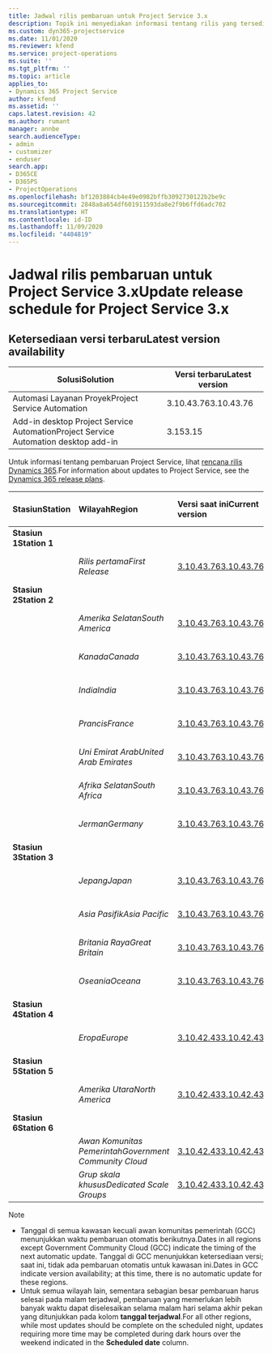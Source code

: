 ```yaml
---
title: Jadwal rilis pembaruan untuk Project Service 3.x
description: Topik ini menyediakan informasi tentang rilis yang tersedia dan yang akan datang dari Dynamics 365 Project Service Automation.
ms.custom: dyn365-projectservice
ms.date: 11/01/2020
ms.reviewer: kfend
ms.service: project-operations
ms.suite: ''
ms.tgt_pltfrm: ''
ms.topic: article
applies_to:
- Dynamics 365 Project Service
author: kfend
ms.assetid: ''
caps.latest.revision: 42
ms.author: rumant
manager: annbe
search.audienceType:
- admin
- customizer
- enduser
search.app:
- D365CE
- D365PS
- ProjectOperations
ms.openlocfilehash: bf1203884cb4e49e0982bffb3092730122b2be9c
ms.sourcegitcommit: 2848a8a654df601911593da8e2f9b6ffd6adc702
ms.translationtype: HT
ms.contentlocale: id-ID
ms.lasthandoff: 11/09/2020
ms.locfileid: "4404819"
---
```

# <a name="update-release-schedule-for-project-service-3x"></a><span data-ttu-id="73327-103">Jadwal rilis pembaruan untuk Project Service 3.x</span><span class="sxs-lookup"><span data-stu-id="73327-103">Update release schedule for Project Service 3.x</span></span>

## <a name="latest-version-availability"></a><span data-ttu-id="73327-104">Ketersediaan versi terbaru</span><span class="sxs-lookup"><span data-stu-id="73327-104">Latest version availability</span></span>

| <span data-ttu-id="73327-105">Solusi</span><span class="sxs-lookup"><span data-stu-id="73327-105">Solution</span></span>  | <span data-ttu-id="73327-106">Versi terbaru</span><span class="sxs-lookup"><span data-stu-id="73327-106">Latest version</span></span> |
|-------|----|
| <span data-ttu-id="73327-107">Automasi Layanan Proyek</span><span class="sxs-lookup"><span data-stu-id="73327-107">Project Service Automation</span></span>    | <span data-ttu-id="73327-108">3.10.43.76</span><span class="sxs-lookup"><span data-stu-id="73327-108">3.10.43.76</span></span> |
| <span data-ttu-id="73327-109">Add-in desktop Project Service Automation</span><span class="sxs-lookup"><span data-stu-id="73327-109">Project Service Automation desktop add-in</span></span>                | <span data-ttu-id="73327-110">3.15</span><span class="sxs-lookup"><span data-stu-id="73327-110">3.15</span></span>          |

<span data-ttu-id="73327-111">Untuk informasi tentang pembaruan Project Service, lihat [rencana rilis Dynamics 365](https://docs.microsoft.com/dynamics365/release-plans/).</span><span class="sxs-lookup"><span data-stu-id="73327-111">For information about updates to Project Service, see the [Dynamics 365 release plans](https://docs.microsoft.com/dynamics365/release-plans/).</span></span> 

| <span data-ttu-id="73327-112">Stasiun</span><span class="sxs-lookup"><span data-stu-id="73327-112">Station</span></span>  | <span data-ttu-id="73327-113">Wilayah</span><span class="sxs-lookup"><span data-stu-id="73327-113">Region</span></span> | <span data-ttu-id="73327-114">Versi saat ini</span><span class="sxs-lookup"><span data-stu-id="73327-114">Current version</span></span> | <span data-ttu-id="73327-115">Versi berikutnya</span><span class="sxs-lookup"><span data-stu-id="73327-115">Next version</span></span> |  <span data-ttu-id="73327-116">Tanggal terjadwal</span><span class="sxs-lookup"><span data-stu-id="73327-116">Scheduled date</span></span>
| :---   | :---   | :---   | :---   |:---   |         
|<span data-ttu-id="73327-117"><strong>Stasiun 1</strong></span><span class="sxs-lookup"><span data-stu-id="73327-117"><strong>Station 1</strong></span></span> | |  |  | |
| | <span data-ttu-id="73327-118"><i>Rilis pertama</i></span><span class="sxs-lookup"><span data-stu-id="73327-118"><i>First Release</i></span></span> | [<span data-ttu-id="73327-119">3.10.43.76</span><span class="sxs-lookup"><span data-stu-id="73327-119">3.10.43.76</span></span>](whats-new-ur-25.md) | <span data-ttu-id="73327-120">TBD</span><span class="sxs-lookup"><span data-stu-id="73327-120">TBD</span></span> | <span data-ttu-id="73327-121">20 November 2020</span><span class="sxs-lookup"><span data-stu-id="73327-121">November 20, 2020</span></span>
|<span data-ttu-id="73327-122"><strong>Stasiun 2</strong></span><span class="sxs-lookup"><span data-stu-id="73327-122"><strong>Station 2</strong></span></span> | |  |  | |
| | <span data-ttu-id="73327-123"><i>Amerika Selatan</i></span><span class="sxs-lookup"><span data-stu-id="73327-123"><i>South America</i></span></span> | [<span data-ttu-id="73327-124">3.10.43.76</span><span class="sxs-lookup"><span data-stu-id="73327-124">3.10.43.76</span></span>](whats-new-ur-25.md) | <span data-ttu-id="73327-125">TBD</span><span class="sxs-lookup"><span data-stu-id="73327-125">TBD</span></span> | <span data-ttu-id="73327-126">27 November 2020</span><span class="sxs-lookup"><span data-stu-id="73327-126">November 27, 2020</span></span>
| | <span data-ttu-id="73327-127"><i>Kanada</i></span><span class="sxs-lookup"><span data-stu-id="73327-127"><i>Canada</i></span></span> | [<span data-ttu-id="73327-128">3.10.43.76</span><span class="sxs-lookup"><span data-stu-id="73327-128">3.10.43.76</span></span>](whats-new-ur-25.md) | <span data-ttu-id="73327-129">TBD</span><span class="sxs-lookup"><span data-stu-id="73327-129">TBD</span></span> | <span data-ttu-id="73327-130">27 November 2020</span><span class="sxs-lookup"><span data-stu-id="73327-130">November 27, 2020</span></span> 
| | <span data-ttu-id="73327-131"><i>India</i></span><span class="sxs-lookup"><span data-stu-id="73327-131"><i>India</i></span></span> | [<span data-ttu-id="73327-132">3.10.43.76</span><span class="sxs-lookup"><span data-stu-id="73327-132">3.10.43.76</span></span>](whats-new-ur-25.md) | <span data-ttu-id="73327-133">TBD</span><span class="sxs-lookup"><span data-stu-id="73327-133">TBD</span></span> | <span data-ttu-id="73327-134">27 November 2020</span><span class="sxs-lookup"><span data-stu-id="73327-134">November 27, 2020</span></span>
| | <span data-ttu-id="73327-135"><i>Prancis</i></span><span class="sxs-lookup"><span data-stu-id="73327-135"><i>France</i></span></span> | [<span data-ttu-id="73327-136">3.10.43.76</span><span class="sxs-lookup"><span data-stu-id="73327-136">3.10.43.76</span></span>](whats-new-ur-25.md) | <span data-ttu-id="73327-137">TBD</span><span class="sxs-lookup"><span data-stu-id="73327-137">TBD</span></span> | <span data-ttu-id="73327-138">27 November 2020</span><span class="sxs-lookup"><span data-stu-id="73327-138">November 27, 2020</span></span>
| | <span data-ttu-id="73327-139"><i>Uni Emirat Arab</i></span><span class="sxs-lookup"><span data-stu-id="73327-139"><i>United Arab Emirates</i></span></span> | [<span data-ttu-id="73327-140">3.10.43.76</span><span class="sxs-lookup"><span data-stu-id="73327-140">3.10.43.76</span></span>](whats-new-ur-25.md) | <span data-ttu-id="73327-141">TBD</span><span class="sxs-lookup"><span data-stu-id="73327-141">TBD</span></span> | <span data-ttu-id="73327-142">27 November 2020</span><span class="sxs-lookup"><span data-stu-id="73327-142">November 27, 2020</span></span>
| | <span data-ttu-id="73327-143"><i>Afrika Selatan</i></span><span class="sxs-lookup"><span data-stu-id="73327-143"><i>South Africa</i></span></span> | [<span data-ttu-id="73327-144">3.10.43.76</span><span class="sxs-lookup"><span data-stu-id="73327-144">3.10.43.76</span></span>](whats-new-ur-25.md) | <span data-ttu-id="73327-145">TBD</span><span class="sxs-lookup"><span data-stu-id="73327-145">TBD</span></span> | <span data-ttu-id="73327-146">27 November 2020</span><span class="sxs-lookup"><span data-stu-id="73327-146">November 27, 2020</span></span>
| | <span data-ttu-id="73327-147"><i>Jerman</i></span><span class="sxs-lookup"><span data-stu-id="73327-147"><i>Germany</i></span></span> | [<span data-ttu-id="73327-148">3.10.43.76</span><span class="sxs-lookup"><span data-stu-id="73327-148">3.10.43.76</span></span>](whats-new-ur-25.md) | <span data-ttu-id="73327-149">TBD</span><span class="sxs-lookup"><span data-stu-id="73327-149">TBD</span></span> | <span data-ttu-id="73327-150">27 November 2020</span><span class="sxs-lookup"><span data-stu-id="73327-150">November 27, 2020</span></span>
|<span data-ttu-id="73327-151"><strong>Stasiun 3</strong></span><span class="sxs-lookup"><span data-stu-id="73327-151"><strong>Station 3</strong></span></span> | |  |  | |
| | <span data-ttu-id="73327-152"><i>Jepang</i></span><span class="sxs-lookup"><span data-stu-id="73327-152"><i>Japan</i></span></span> | [<span data-ttu-id="73327-153">3.10.43.76</span><span class="sxs-lookup"><span data-stu-id="73327-153">3.10.43.76</span></span>](whats-new-ur-25.md) | <span data-ttu-id="73327-154">TBD</span><span class="sxs-lookup"><span data-stu-id="73327-154">TBD</span></span> | <span data-ttu-id="73327-155">11 Desember 2020</span><span class="sxs-lookup"><span data-stu-id="73327-155">December 11, 2020</span></span>
| | <span data-ttu-id="73327-156"><i>Asia Pasifik</i></span><span class="sxs-lookup"><span data-stu-id="73327-156"><i>Asia Pacific</i></span></span> | [<span data-ttu-id="73327-157">3.10.43.76</span><span class="sxs-lookup"><span data-stu-id="73327-157">3.10.43.76</span></span>](whats-new-ur-25.md) | <span data-ttu-id="73327-158">TBD</span><span class="sxs-lookup"><span data-stu-id="73327-158">TBD</span></span> | <span data-ttu-id="73327-159">11 Desember 2020</span><span class="sxs-lookup"><span data-stu-id="73327-159">December 11, 2020</span></span>
| | <span data-ttu-id="73327-160"><i>Britania Raya</i></span><span class="sxs-lookup"><span data-stu-id="73327-160"><i>Great Britain</i></span></span> | [<span data-ttu-id="73327-161">3.10.43.76</span><span class="sxs-lookup"><span data-stu-id="73327-161">3.10.43.76</span></span>](whats-new-ur-25.md) | <span data-ttu-id="73327-162">TBD</span><span class="sxs-lookup"><span data-stu-id="73327-162">TBD</span></span> | <span data-ttu-id="73327-163">11 Desember 2020</span><span class="sxs-lookup"><span data-stu-id="73327-163">December 11, 2020</span></span>
| | <span data-ttu-id="73327-164"><i>Oseania</i></span><span class="sxs-lookup"><span data-stu-id="73327-164"><i>Oceana</i></span></span> | [<span data-ttu-id="73327-165">3.10.43.76</span><span class="sxs-lookup"><span data-stu-id="73327-165">3.10.43.76</span></span>](whats-new-ur-25.md) | <span data-ttu-id="73327-166">TBD</span><span class="sxs-lookup"><span data-stu-id="73327-166">TBD</span></span> | <span data-ttu-id="73327-167">11 Desember 2020</span><span class="sxs-lookup"><span data-stu-id="73327-167">December 11, 2020</span></span>
|<span data-ttu-id="73327-168"><strong>Stasiun 4</strong></span><span class="sxs-lookup"><span data-stu-id="73327-168"><strong>Station 4</strong></span></span> | |  |  | |
| | <span data-ttu-id="73327-169"><i>Eropa</i></span><span class="sxs-lookup"><span data-stu-id="73327-169"><i>Europe</i></span></span> |[<span data-ttu-id="73327-170">3.10.42.43</span><span class="sxs-lookup"><span data-stu-id="73327-170">3.10.42.43</span></span>](whats-new-ur-24.md) | [<span data-ttu-id="73327-171">3.10.43.76</span><span class="sxs-lookup"><span data-stu-id="73327-171">3.10.43.76</span></span>](whats-new-ur-25.md) | <span data-ttu-id="73327-172">13 November 2020</span><span class="sxs-lookup"><span data-stu-id="73327-172">November 13, 2020</span></span>
|<span data-ttu-id="73327-173"><strong>Stasiun 5</strong></span><span class="sxs-lookup"><span data-stu-id="73327-173"><strong>Station 5</strong></span></span> | |  |  | |
| | <span data-ttu-id="73327-174"><i>Amerika Utara</i></span><span class="sxs-lookup"><span data-stu-id="73327-174"><i>North America</i></span></span> |[<span data-ttu-id="73327-175">3.10.42.43</span><span class="sxs-lookup"><span data-stu-id="73327-175">3.10.42.43</span></span>](whats-new-ur-24.md) | [<span data-ttu-id="73327-176">3.10.43.76</span><span class="sxs-lookup"><span data-stu-id="73327-176">3.10.43.76</span></span>](whats-new-ur-25.md) | <span data-ttu-id="73327-177">20 November 2020</span><span class="sxs-lookup"><span data-stu-id="73327-177">November 20, 2020</span></span>
|<span data-ttu-id="73327-178"><strong>Stasiun 6</strong></span><span class="sxs-lookup"><span data-stu-id="73327-178"><strong>Station 6</strong></span></span> | |  |  | |
| | <span data-ttu-id="73327-179"><i>Awan Komunitas Pemerintah</i></span><span class="sxs-lookup"><span data-stu-id="73327-179"><i>Government Community Cloud</i></span></span> |[<span data-ttu-id="73327-180">3.10.42.43</span><span class="sxs-lookup"><span data-stu-id="73327-180">3.10.42.43</span></span>](whats-new-ur-24.md) | [<span data-ttu-id="73327-181">3.10.43.76</span><span class="sxs-lookup"><span data-stu-id="73327-181">3.10.43.76</span></span>](whats-new-ur-25.md) | <span data-ttu-id="73327-182">20 November 2020</span><span class="sxs-lookup"><span data-stu-id="73327-182">November 20, 2020</span></span>
| | <span data-ttu-id="73327-183"><i>Grup skala khusus</i></span><span class="sxs-lookup"><span data-stu-id="73327-183"><i>Dedicated Scale Groups</i></span></span> |[<span data-ttu-id="73327-184">3.10.42.43</span><span class="sxs-lookup"><span data-stu-id="73327-184">3.10.42.43</span></span>](whats-new-ur-24.md) | [<span data-ttu-id="73327-185">3.10.43.76</span><span class="sxs-lookup"><span data-stu-id="73327-185">3.10.43.76</span></span>](whats-new-ur-25.md) | <span data-ttu-id="73327-186">27 November 2020</span><span class="sxs-lookup"><span data-stu-id="73327-186">November 27, 2020</span></span>

>[!Note]
> - <span data-ttu-id="73327-187">Tanggal di semua kawasan kecuali awan komunitas pemerintah (GCC) menunjukkan waktu pembaruan otomatis berikutnya.</span><span class="sxs-lookup"><span data-stu-id="73327-187">Dates in all regions except Government Community Cloud (GCC) indicate the timing of the next automatic update.</span></span> <span data-ttu-id="73327-188">Tanggal di GCC menunjukkan ketersediaan versi; saat ini, tidak ada pembaruan otomatis untuk kawasan ini.</span><span class="sxs-lookup"><span data-stu-id="73327-188">Dates in GCC indicate version availability; at this time, there is no automatic update for these regions.</span></span>
> - <span data-ttu-id="73327-189">Untuk semua wilayah lain, sementara sebagian besar pembaruan harus selesai pada malam terjadwal, pembaruan yang memerlukan lebih banyak waktu dapat diselesaikan selama malam hari selama akhir pekan yang ditunjukkan pada kolom **tanggal terjadwal**.</span><span class="sxs-lookup"><span data-stu-id="73327-189">For all other regions, while most updates should be complete on the scheduled night, updates requiring more time may be completed during dark hours over the weekend indicated in the **Scheduled date** column.</span></span>

